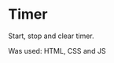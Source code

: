 # Timer
Start, stop and clear timer.

Was used: HTML, CSS and JS

<img src="https://github.githubassets.com/images/icons/emoji/unicode/1f1e7-1f1f7.png?v8" width="5px" height="5px"/>
